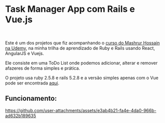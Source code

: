 # Task Manager App com Rails e Vue.js
<br/>

Este é um dos projetos que fiz acompanhando o [curso do Mashrur Hossain na Udemy](https://www.udemy.com/course/ruby-on-rails-react-angular), na minha trilha de aprendizado de Ruby e Rails usando React, AngularJS e Vuejs.
<br/>

Ele consiste em uma ToDo List onde podemos adicionar, alterar e remover afazeres de forma simples e prática.
<br/>

O projeto usa ruby 2.5.8 e rails 5.2.8 e a versão simples apenas com o Vue pode ser encontrada [aqui](https://github.com/Diego-S-G/vuejs-task-manager).
<br/>

## Funcionamento:
https://github.com/user-attachments/assets/e3ab4b21-fa4e-4da0-966b-ad632b189635

